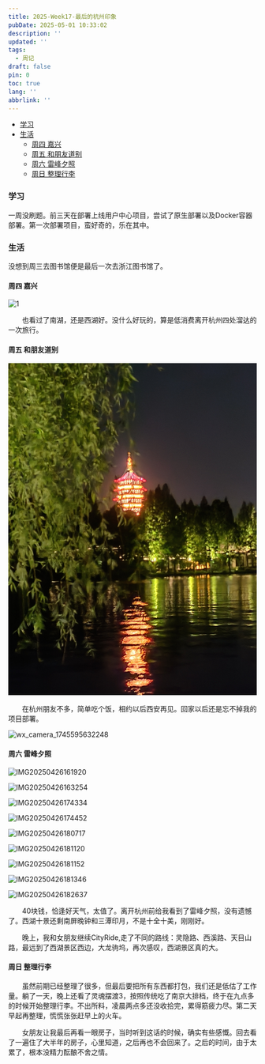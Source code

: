 ```yaml
---
title: 2025-Week17-最后的杭州印象
pubDate: 2025-05-01 10:33:02
description: ''
updated: ''
tags:
  - 周记
draft: false
pin: 0
toc: true
lang: ''
abbrlink: ''
---
```

- [学习](#%E5%AD%A6%E4%B9%A0)
- [生活](#%E7%94%9F%E6%B4%BB)
  * [周四 嘉兴](#%E5%91%A8%E5%9B%9B-%E5%98%89%E5%85%B4)
  * [周五 和朋友道别](#%E5%91%A8%E4%BA%94-%E5%92%8C%E6%9C%8B%E5%8F%8B%E9%81%93%E5%88%AB)
  * [周六 雷峰夕照](#%E5%91%A8%E5%85%AD-%E9%9B%B7%E5%B3%B0%E5%A4%95%E7%85%A7)
  * [周日 整理行李](#%E5%91%A8%E6%97%A5-%E6%95%B4%E7%90%86%E8%A1%8C%E6%9D%8E)

  
### 学习
一周没刷题。前三天在部署上线用户中心项目，尝试了原生部署以及Docker容器部署。第一次部署项目，蛮好奇的，乐在其中。
### 生活
没想到周三去图书馆便是最后一次去浙江图书馆了。

#### 周四 嘉兴

![1](https://raw.githubusercontent.com/AbyssPraise/DrawingBoard/main/image//IMG20250424173137.jpg)

&emsp;&emsp;也看过了南湖，还是西湖好。没什么好玩的，算是低消费离开杭州四处溜达的一次旅行。

#### 周五 和朋友道别

![IMG20250425213807](https://raw.githubusercontent.com/AbyssPraise/DrawingBoard/main/image/IMG20250425213807.jpg)

&emsp;&emsp;在杭州朋友不多，简单吃个饭，相约以后西安再见。回家以后还是忘不掉我的项目部署。

![wx_camera_1745595632248](https://raw.githubusercontent.com/roc80/DrawingBoard/main/image/wx_camera_1745595632248.jpg)


#### 周六 雷峰夕照

![IMG20250426161920](https://raw.githubusercontent.com/AbyssPraise/DrawingBoard/main/image/IMG20250426161920.jpg)

![IMG20250426163254](https://raw.githubusercontent.com/AbyssPraise/DrawingBoard/main/image/IMG20250426163254.jpg)

![IMG20250426174334](https://raw.githubusercontent.com/AbyssPraise/DrawingBoard/main/image/IMG20250426174334.jpg)

![IMG20250426174452](https://raw.githubusercontent.com/roc80/DrawingBoard/main/image/IMG20250426174452.jpg)

![IMG20250426180717](https://raw.githubusercontent.com/roc80/DrawingBoard/main/image/IMG20250426180717.jpg)

![IMG20250426181120](https://raw.githubusercontent.com/roc80/DrawingBoard/main/image/IMG20250426181120.jpg)

![IMG20250426181152](https://raw.githubusercontent.com/roc80/DrawingBoard/main/image/IMG20250426181152.jpg)

![IMG20250426181346](https://raw.githubusercontent.com/roc80/DrawingBoard/main/image/IMG20250426181346.jpg)

![IMG20250426182637](https://raw.githubusercontent.com/roc80/DrawingBoard/main/image/IMG20250426182637.jpg)

&emsp;&emsp;40块钱，恰逢好天气，太值了。离开杭州前给我看到了雷峰夕照，没有遗憾了。西湖十景还剩南屏晚钟和三潭印月，不是十全十美，刚刚好。

&emsp;&emsp;晚上，我和女朋友继续CityRide,走了不同的路线：灵隐路、西溪路、天目山路，最远到了西湖景区西边，大龙驹坞，再次感叹，西湖景区真的大。

#### 周日 整理行李
&emsp;&emsp;虽然前期已经整理了很多，但最后要把所有东西都打包，我们还是低估了工作量。躺了一天，晚上还看了灵魂摆渡3，按照传统吃了南京大排档，终于在九点多的时候开始整理行李。不出所料，凌晨两点多还没收拾完，累得筋疲力尽。第二天早起再整理，慌慌张张赶早上的火车。

&emsp;&emsp;女朋友让我最后再看一眼房子，当时听到这话的时候，确实有些感慨。回去看了一遍住了大半年的房子，心里知道，之后再也不会回来了。之后的时间，由于太累了，根本没精力酝酿不舍之情。

